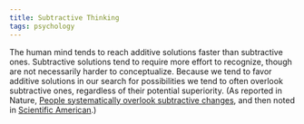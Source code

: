 ```yaml
---
title: Subtractive Thinking
tags: psychology
---
```


The human mind tends to reach additive solutions faster than subtractive ones. Subtractive solutions tend to require more effort to recognize, though are not necessarily harder to conceptualize. Because we tend to favor additive solutions in our search for possibilities we tend to often overlook subtractive ones, regardless of their potential superiority. (As reported in Nature, [People systematically overlook subtractive changes](https://www.nature.com/articles/s41586-021-03380-y), and then noted in [Scientific American](https://www.scientificamerican.com/article/our-brain-typically-overlooks-this-brilliant-problem-solving-strategy/).)